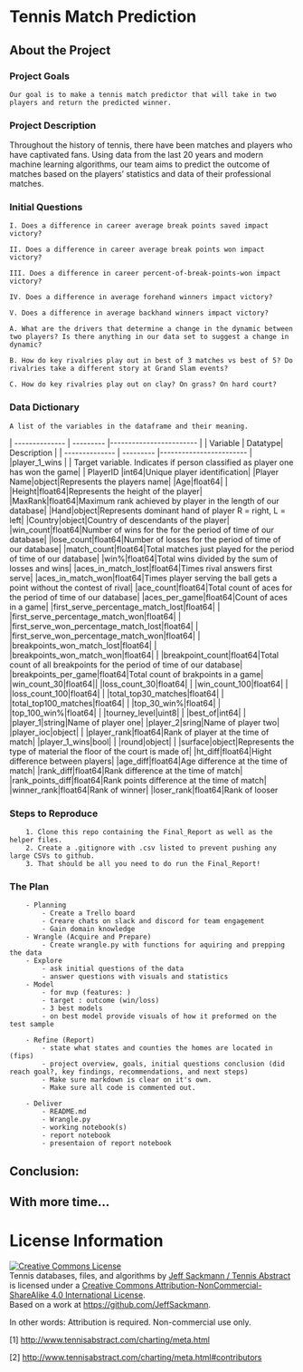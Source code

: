 
# Tennis Match Prediction

##  About the Project

### Project Goals

    Our goal is to make a tennis match predictor that will take in two players and return the predicted winner. 

### Project Description 

 Throughout the history of tennis, there have been matches and players who have captivated fans.  Using data from the last 20 years and modern machine learning algorithms, our team aims to predict the outcome of matches based on the players’ statistics and data of their professional matches.

### Initial Questions

    I. Does a difference in career average break points saved impact victory?

    II. Does a difference in career average break points won impact victory?

    III. Does a difference in career percent-of-break-points-won impact victory?

    IV. Does a difference in average forehand winners impact victory?

    V. Does a difference in average backhand winners impact victory?

    A. What are the drivers that determine a change in the dynamic between two players? Is there anything in our data set to suggest a change in dynamic?

    B. How do key rivalries play out in best of 3 matches vs best of 5? Do rivalries take a different story at Grand Slam events?

    C. How do key rivalries play out on clay? On grass? On hard court?

### Data Dictionary
    A list of the variables in the dataframe and their meaning. 

| -------------- | --------- |------------------------ |
| Variable       | Datatype| Description               |
| -------------- | --------- |------------------------ |
|player_1_wins   |           | Target variable. Indicates if person  classified as player one has won the game|
| PlayerID    |int64|Unique player identification| 
|Player Name|object|Represents the players name| 
|Age|float64|                         | 
|Height|float64|Represents the height of the player| 
|MaxRank|float64|Maximum rank achieved by player in the length of our database| 
|Hand|object|Represents dominant hand of player R = right, L = left| 
|Country|object|Country of descendants of the player| 
|win_count|float64|Number of wins for the for the period of time of our database|
|lose_count|float64|Number of losses for the period of time of our database| 
|match_count|float64|Total matches just played for the period of time of our database| 
|win%|float64|Total wins divided by the sum of losses and wins| 
|aces_in_match_lost|float64|Times rival answers first serve| 
|aces_in_match_won|float64|Times player serving the ball gets a point without the contest of rival| 
|ace_count|float64|Total count of aces for the period of time of our database| 
|aces_per_game|float64|Count of aces in a game| 
|first_serve_percentage_match_lost|float64|                         | 
|first_serve_percentage_match_won|float64|                         | 
|first_serve_won_percentage_match_lost|float64|                         | 
|first_serve_won_percentage_match_won|float64|                         | 
|breakpoints_won_match_lost|float64|                         | 
|breakpoints_won_match_won|float64|                         | 
|breakpoint_count|float64|Total count of all breakpoints for the period of time of our database| 
|breakpoints_per_game|float64|Total count of brakpoints in a game| 
|win_count_30|float64|| 
|loss_count_30|float64|                         | 
|win_count_100|float64|                         | 
|loss_count_100|float64|                         | 
|total_top30_matches|float64|                         | 
|total_top100_matches|float64|                         | 
|top_30_win%|float64|                         | 
|top_100_win%|float64|                         | 
|tourney_level|uint8|                         | 
|best_of|int64|                         | 
|player_1|string|Name of player one| 
|player_2|sring|Name of player two| 
|player_ioc|object|                         | 
|player_rank|float64|Rank of player at the time of match| 
|player_1_wins|bool|                         | 
|round|object|                         | 
|surface|object|Represents the type of material the floor of the court is made of| 
|ht_diff|float64|Hight difference between players| 
|age_diff|float64|Age difference at the time of match| 
|rank_diff|float64|Rank difference at the time of match| 
|rank_points_diff|float64|Rank points difference at the time of match| 
|winner_rank|float64|Rank of winner| 
|loser_rank|float64|Rank of looser

  

### Steps to Reproduce 

        1. Clone this repo containing the Final_Report as well as the helper files.
        2. Create a .gitignore with .csv listed to prevent pushing any large CSVs to github. 
        3. That should be all you need to do run the Final_Report!

### The Plan 
        - Planning
            - Create a Trello board
            - Creare chats on slack and discord for team engagement
            - Gain domain knowledge
        - Wrangle (Acquire and Prepare)
            - Create wrangle.py with functions for aquiring and prepping the data
        - Explore
            - ask initial questions of the data
            - answer questions with visuals and statistics 
        - Model
            - for mvp (features: )
            - target : outcome (win/loss)
            - 3 best models
            - on best model provide visuals of how it preformed on the test sample

        - Refine (Report)
            - state what states and counties the homes are located in (fips)
            - project overview, goals, initial questions conclusion (did reach goal?, key findings, recommendations, and next steps)
            - Make sure markdown is clear on it's own.
            - Make sure all code is commented out. 

        - Deliver
            - README.md
            - Wrangle.py
            - working notebook(s)
            - report notebook
            - presentaion of report notebook

## Conclusion:


## With more time...

# License Information

<a rel="license" href="http://creativecommons.org/licenses/by-nc-sa/4.0/"><img alt="Creative Commons License" style="border-width:0" src="https://i.creativecommons.org/l/by-nc-sa/4.0/88x31.png" /></a><br /><span xmlns:dct="http://purl.org/dc/terms/" href="http://purl.org/dc/dcmitype/Dataset" property="dct:title" rel="dct:type">Tennis databases, files, and algorithms</span> by <a xmlns:cc="http://creativecommons.org/ns#" href="http://www.tennisabstract.com/" property="cc:attributionName" rel="cc:attributionURL">Jeff Sackmann / Tennis Abstract</a> is licensed under a <a rel="license" href="http://creativecommons.org/licenses/by-nc-sa/4.0/">Creative Commons Attribution-NonCommercial-ShareAlike 4.0 International License</a>.<br />Based on a work at <a xmlns:dct="http://purl.org/dc/terms/" href="https://github.com/JeffSackmann" rel="dct:source">https://github.com/JeffSackmann</a>.

In other words: Attribution is required. Non-commercial use only.

[1] http://www.tennisabstract.com/charting/meta.html

[2] http://www.tennisabstract.com/charting/meta.html#contributors